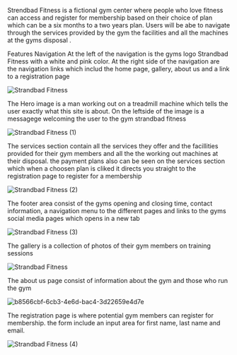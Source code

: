Strendbad Fitness is a fictional gym center where people who love fitness can access and register for membership
based on their choice of plan which can be a six months to a two years plan. Users will be abe to navigate 
through the services provided by the gym the facilities and all the machines at the gyms disposal .

Features
Navigation
At the left of the navigation is the gyms logo Strandbad Fitness with a white and pink color.
At the right side of the navigation are the navigation links which includ the home page, gallery,
about us and a link to a registration page

![Strandbad Fitness](https://user-images.githubusercontent.com/125648375/233965467-7012acdf-e6d6-4aa0-9f09-1912f7175596.png)

The Hero image is a man working out on a treadmill machine which tells the user exactly what this site is about.
On the leftside of the image is a messagege welcoming the user to the gym strandbad fitness

![Strandbad Fitness (1)](https://user-images.githubusercontent.com/125648375/233972244-cfd29bd1-cad8-4af7-8cd2-d21371a9b4a1.png)

The services section contain all the services they offer and the facillities provided for their gym members and all the 
the working out machines at their disposal. 
the payment plans also can be seen on the services section which when a choosen plan is cliked it directs you straight to
the registration page to register for a membership

![Strandbad Fitness (2)](https://user-images.githubusercontent.com/125648375/233972968-59a15766-2b61-4607-b041-7ccb801fffc2.png)

The footer area consist of the gyms opening and closing time, contact information, a navigation menu to the different pages and links to the gyms social media pages which opens in a new tab

![Strandbad Fitness (3)](https://user-images.githubusercontent.com/125648375/233973408-78d5714d-f285-4169-a511-e365ec09eb86.png)

The gallery is a collection of photos of their gym members on training sessions

![Strandbad Fitness](https://user-images.githubusercontent.com/125648375/234085904-669e3b5d-5cd8-4ff9-9b35-908924c51b49.png)

The about us page consist of information about the gym and those who run the gym

![b8566cbf-6cb3-4e6d-bac4-3d22659e4d7e](https://user-images.githubusercontent.com/125648375/234085709-f1a0fc7a-3786-41dc-85ad-c36efa7eb0ee.png)

The registration page is where potential gym members can register for membership.
the form include an input area for first name, last name and email.

![Strandbad Fitness (4)](https://user-images.githubusercontent.com/125648375/234087684-63cae96b-6b90-4890-9e2b-0ce458480b31.png)



